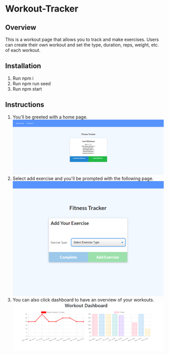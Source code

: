 # Workout-Tracker

## Overview
This is a workout page that allows you to track and make exercises. Users can create their own workout and set the type, duration, reps, weight, etc. of each workout.

## Installation
1. Run npm i
2. Run npm run seed
3. Run npm start

## Instructions
1. You'll be greeted with a home page.
![Home](images/home.PNG)
2. Select add exercise and you'll be prompted with the following page.
![AddWorkout](images/NewExercise1.PNG)
3. You can also click dashboard to have an overview of your workouts.
![Dashboard](images/Dashboard.PNG)